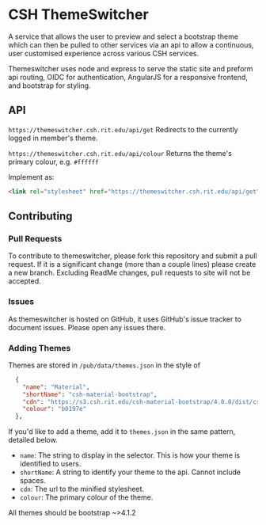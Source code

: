 # CSH ThemeSwitcher
A service that allows the user to preview and select a bootstrap theme which can then be pulled to other services via an api to allow a continuous, user customised experience across various CSH services.

Themeswitcher uses node and express to serve the static site and preform api routing, OIDC for authentication, AngularJS for a responsive frontend, and bootstrap for styling.

## API
`https://themeswitcher.csh.rit.edu/api/get`
Redirects to the currently logged in member's theme.

`https://themeswitcher.csh.rit.edu/api/colour`
Returns the theme's primary colour, e.g. `#ffffff`

Implement as:
```html
<link rel="stylesheet" href="https://themeswitcher.csh.rit.edu/api/get" media="screen">
```

## Contributing
### Pull Requests
To contribute to themeswitcher, please fork this repository and submit a pull request. If it is a significant change (more than a couple lines) please create a new branch. Excluding ReadMe changes, pull requests to site will not be accepted.
### Issues
As themeswitcher is hosted on GitHub, it uses GitHub's issue tracker to document issues. Please open any issues there.
### Adding Themes
Themes are stored in `/pub/data/themes.json` in the style of
```json
  {
    "name": "Material",
    "shortName": "csh-material-bootstrap",
    "cdn": "https://s3.csh.rit.edu/csh-material-bootstrap/4.0.0/dist/csh-material-bootstrap.min.css",
    "colour": "b0197e"
  },
```
If you'd like to add a theme, add it to `themes.json` in the same pattern, detailed below.
* `name`: The string to display in the selector. This is how your theme is identified to users.
* `shortName`: A string to identify your theme to the api. Cannot include spaces.
* `cdn`: The url to the minified stylesheet.
* `colour`: The primary colour of the theme.

All themes should be bootstrap ~>4.1.2
